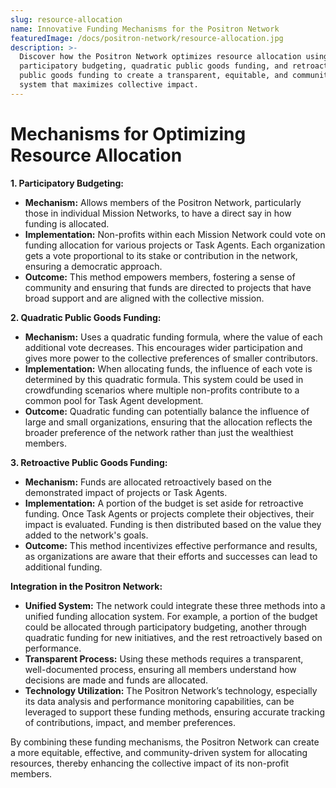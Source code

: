 ```yaml
---
slug: resource-allocation
name: Innovative Funding Mechanisms for the Positron Network
featuredImage: /docs/positron-network/resource-allocation.jpg
description: >-
  Discover how the Positron Network optimizes resource allocation using
  participatory budgeting, quadratic public goods funding, and retroactive
  public goods funding to create a transparent, equitable, and community-driven
  system that maximizes collective impact.
---
```


# Mechanisms for Optimizing Resource Allocation

**1. Participatory Budgeting:**

- **Mechanism:** Allows members of the Positron Network, particularly those in individual Mission Networks, to have a direct say in how funding is allocated.
- **Implementation:** Non-profits within each Mission Network could vote on funding allocation for various projects or Task Agents. Each organization gets a vote proportional to its stake or contribution in the network, ensuring a democratic approach.
- **Outcome:** This method empowers members, fostering a sense of community and ensuring that funds are directed to projects that have broad support and are aligned with the collective mission.

**2. Quadratic Public Goods Funding:**

- **Mechanism:** Uses a quadratic funding formula, where the value of each additional vote decreases. This encourages wider participation and gives more power to the collective preferences of smaller contributors.
- **Implementation:** When allocating funds, the influence of each vote is determined by this quadratic formula. This system could be used in crowdfunding scenarios where multiple non-profits contribute to a common pool for Task Agent development.
- **Outcome:** Quadratic funding can potentially balance the influence of large and small organizations, ensuring that the allocation reflects the broader preference of the network rather than just the wealthiest members.

**3. Retroactive Public Goods Funding:**

- **Mechanism:** Funds are allocated retroactively based on the demonstrated impact of projects or Task Agents.
- **Implementation:** A portion of the budget is set aside for retroactive funding. Once Task Agents or projects complete their objectives, their impact is evaluated. Funding is then distributed based on the value they added to the network's goals.
- **Outcome:** This method incentivizes effective performance and results, as organizations are aware that their efforts and successes can lead to additional funding.

**Integration in the Positron Network:**

- **Unified System:** The network could integrate these three methods into a unified funding allocation system. For example, a portion of the budget could be allocated through participatory budgeting, another through quadratic funding for new initiatives, and the rest retroactively based on performance.
- **Transparent Process:** Using these methods requires a transparent, well-documented process, ensuring all members understand how decisions are made and funds are allocated.
- **Technology Utilization:** The Positron Network’s technology, especially its data analysis and performance monitoring capabilities, can be leveraged to support these funding methods, ensuring accurate tracking of contributions, impact, and member preferences.

By combining these funding mechanisms, the Positron Network can create a more equitable, effective, and community-driven
system for allocating resources, thereby enhancing the collective impact of its non-profit members.
